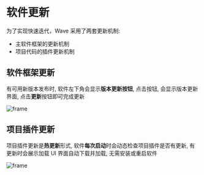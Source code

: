 # 软件更新

为了实现快速迭代，Wave 采用了两套更新机制:

- 主软件框架的更新机制
- 项目代码的插件更新机制

## 软件框架更新

有可用新版本发布时, 软件左下角会显示**版本更新按钮**, 点击按钮, 会显示版本更新界面, 点击**更新**按钮即可完成更新

![frame](/ss/wave-upgrade-frame.png)

## 项目插件更新

项目插件更新是**热更新**形式, 软件**每次启动**时会动态检查项目插件是否有更新, 有更新时会展示加载 UI 界面自动下载并加载, 无需安装或重启软件

![frame](/ss/wave-upgrade-plugin.png)
